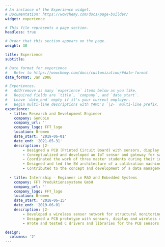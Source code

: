 ```yaml
---
# An instance of the Experience widget.
# Documentation: https://wowchemy.com/docs/page-builder/
widget: experience

# This file represents a page section.
headless: true

# Order that this section appears on the page.
weight: 30

title: Experience
subtitle:

# Date format for experience
#   Refer to https://wowchemy.com/docs/customization/#date-format
date_format: Jan 2006

# Experiences.
#   Add/remove as many `experience` items below as you like.
#   Required fields are `title`, `company`, and `date_start`.
#   Leave `date_end` empty if it's your current employer.
#   Begin multi-line descriptions with YAML's `|2-` multi-line prefix.
experience:
  - title: Research and Development Engineer
    company: GenCoin
    company_url: ''
    company_logo: FFT_logo
    location: Bremen
    date_start: '2019-06-01'
    date_end: '2021-05-31'
    description: |2-
        - Designed a PCB (Printed Circuit Board) with sensors, display and wireless capability, which is now in the process of getting a CE certification.
        - Conceptualized and developed an IoT sensor and gateway for safer sailplane winch launches. During 2020 we deployed the system in two flight clubs and collected data of over 200 launches.
        - Coordinated the work of three master students during their internships. Also mentored one masters thesis on the use of RFID for logistics.
        - Designed and led the SW architecture of a calibration machine for load cells and force transducers.
        - Contributed to the concept and development of a data management and evaluation tool based on the Odoo framework.
        
  - title: Internship - Engineer in R&D and Embedded Systems
    company: FFT Produktionssysteme GmbH
    company_url: ''
    company_logo: FFT_logo
    location: Bremen
    date_start: '2018-06-15'
    date_end: '2019-06-01'
    description: |2-
        - Developed a wireless sensor network for structural monitoring of transportation modules.
        - Designed a PCB prototype with sensors, display and wireless capability.
        - Wrote and tested C drivers and libraries for the PCB sensors and display.

design:
  columns: '2'
---
```

